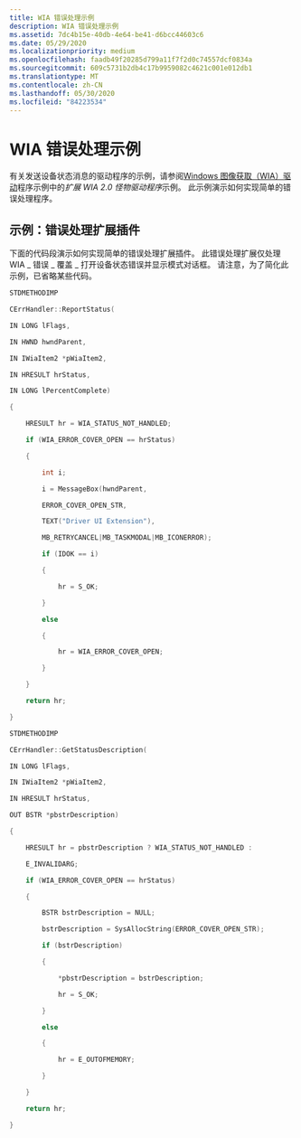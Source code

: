 ```yaml
---
title: WIA 错误处理示例
description: WIA 错误处理示例
ms.assetid: 7dc4b15e-40db-4e64-be41-d6bcc44603c6
ms.date: 05/29/2020
ms.localizationpriority: medium
ms.openlocfilehash: faadb49f20285d799a11f7f2d0c74557dcf0834a
ms.sourcegitcommit: 609c5731b2db4c17b9959082c4621c001e012db1
ms.translationtype: MT
ms.contentlocale: zh-CN
ms.lasthandoff: 05/30/2020
ms.locfileid: "84223534"
---
```

# <a name="wia-error-handling-example"></a>WIA 错误处理示例

有关发送设备状态消息的驱动程序的示例，请参阅[Windows 图像获取（WIA）驱动](https://docs.microsoft.com/samples/microsoft/windows-driver-samples/windows-image-acquisition-wia-driver-samples)程序示例中的*扩展 WIA 2.0 怪物驱动程序*示例。 此示例演示如何实现简单的错误处理程序。

## <a name="example-error-handling-extension"></a>示例：错误处理扩展插件

下面的代码段演示如何实现简单的错误处理扩展插件。 此错误处理扩展仅处理 WIA \_ 错误 \_ 覆盖 \_ 打开设备状态错误并显示模式对话框。 请注意，为了简化此示例，已省略某些代码。

```cpp
STDMETHODIMP

CErrHandler::ReportStatus(

IN LONG lFlags,

IN HWND hwndParent,

IN IWiaItem2 *pWiaItem2,

IN HRESULT hrStatus,

IN LONG lPercentComplete)

{

    HRESULT hr = WIA_STATUS_NOT_HANDLED;

    if (WIA_ERROR_COVER_OPEN == hrStatus)

    {

        int i;

        i = MessageBox(hwndParent,

        ERROR_COVER_OPEN_STR,

        TEXT("Driver UI Extension"),

        MB_RETRYCANCEL|MB_TASKMODAL|MB_ICONERROR);

        if (IDOK == i)

        {

            hr = S_OK;

        }

        else

        {

            hr = WIA_ERROR_COVER_OPEN;

        }

    }

    return hr;

}

STDMETHODIMP

CErrHandler::GetStatusDescription(

IN LONG lFlags,

IN IWiaItem2 *pWiaItem2,

IN HRESULT hrStatus,

OUT BSTR *pbstrDescription)

{

    HRESULT hr = pbstrDescription ? WIA_STATUS_NOT_HANDLED :

    E_INVALIDARG;

    if (WIA_ERROR_COVER_OPEN == hrStatus)

    {

        BSTR bstrDescription = NULL;

        bstrDescription = SysAllocString(ERROR_COVER_OPEN_STR);

        if (bstrDescription)

        {

            *pbstrDescription = bstrDescription;

            hr = S_OK;

        }

        else

        {

            hr = E_OUTOFMEMORY;

        }

    }

    return hr;

}
```
